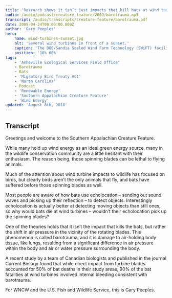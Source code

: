 ```yaml
---
title: 'Research shows it isn’t just impacts that kill bats at wind turbines'
audio: /audio/podcast/creature-feature/2009/barotrauma.mp3
transcript: /audio/transcripts/creature-feature/barotrauma.pdf
date: 2009-04-24T00:00:00.000Z
author: 'Gary Peeples'
hero:
    name: wind-turbines-sunset.jpg
    alt: 'Several wind turbines in front of a sunset.'
    caption: 'The DOE/Sandia Scaled Wind Farm Technology (SWiFT) facility at the Reese Technology Center in Lubbock, Texas. <a href="https://flic.kr/p/f2qce9">Photo</a> by Sandia Labs, <a href="https://creativecommons.org/licenses/by-nc-nd/2.0/legalcode" target="_blank">CC BY-NC-ND 2.0</a>.'
    position: '10% 60%'
tags:
    - 'Asheville Ecological Services Field Office'
    - Barotrauma
    - Bats
    - 'Migratory Bird Treaty Act'
    - 'North Carolina'
    - Podcast
    - 'Renewable Energy'
    - 'Southern Appalachian Creature Feature'
    - 'Wind Energy'
updated: 'August 8th, 2018'
---
```


## Transcript

Greetings and welcome to the Southern Appalachian Creature Feature.

While many hold up wind energy as an ideal green energy source, many in the wildlife conservation community are a little hesitant with their enthusiasm. The reason being, those spinning blades can be lethal to flying animals.

Much of the attention about wind turbine impacts to wildlife has focused on birds, but clearly birds aren’t the only animals that fly, and bats have suffered before those spinning blades as well.

Most people are aware of how bats use echolocation – sending out sound waves and picking up their reflection – to detect objects. Interestingly echolocation is actually better at detecting moving objects than still ones, so why would bats die at wind turbines – wouldn’t their echolocation pick up the spinning blades?

One of the theories holds that it isn’t the impact that kills the bats, but rather the shift in air pressure in the vicinity of the rotating blades. This phenomenon is called barotrauma, and it is damage to air-holding body tissue, like lungs, resulting from a significant difference in air pressure within the body and air or water pressure surrounding the body.

A recent study by a team of Canadian biologists and published in the journal Current Biology found that while direct impact from turbine blades accounted for 50% of bat deaths in their study areas, 90% of the bat fatalities at wind turbines involved internal bleeding consistent with barotrauma.

For WNCW and the U.S. Fish and Wildlife Service, this is Gary Peeples.